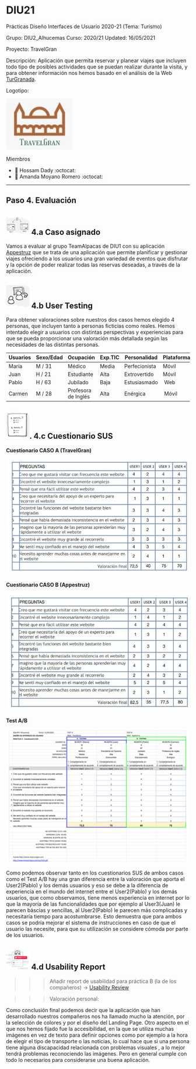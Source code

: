 # DIU21
Prácticas Diseño Interfaces de Usuario 2020-21 (Tema: Turismo) 

Grupo: DIU2_Alhucemas  Curso: 2020/21 
Updated: 16/05/2021

Proyecto: TravelGran

Descripción: Aplicación que permita reservar y planear viajes que incluyen todo tipo de posibles actividades que se puedan realizar durante la visita, y para obtener información nos hemos basado en el análisis de la Web [TurGranada](https://www.turgranada.es/).

Logotipo:

![logotipo](https://github.com/amxndam/DIU21/blob/main/img/Logotipo.jpeg)

Miembros
 * :bust_in_silhouette:   Hossam Dady     :octocat:     
 * :bust_in_silhouette:  Amanda Moyano Romero     :octocat:

----- 

## Paso 4. Evaluación 


![Método UX](https://github.com/amxndam/DIU21/blob/main/img/ABtesting.png) 4.a Caso asignado
----
Vamos a evaluar al grupo TeamAlpacas de DIU1 con su aplicación [Appestruz](https://github.com/susolr/DIU21) que se trata de una aplicación que permite planificar y gestionar viajes ofreciendo a los usuarios una gran variedad de eventos que disfrutar y la opción de poder realizar todas las reservas deseadas, a través de la aplicación.

 

![Método UX](https://github.com/amxndam/DIU21/blob/main/img/usability-testing.png) 4.b User Testing
----

Para obtener valoraciones sobre nuestros dos casos hemos elegido 4 personas, que incluyen tanto a personas ficticias como reales. Hemos intentado elegir a usuarios con distintas perspectivas y experiencias para que se pueda proporcionar una valoración más detallada según las necesidades de las distintas personas. 

| Usuarios |    Sexo/Edad  |      Ocupación      |  Exp.TIC    | Personalidad  | Plataforma | TestA/B
| ---------| ------------- | ------------------- | ----------- | ------------- | ---------- | --------
| María    | M / 31        | Médico              | Media       | Perfecionista | Móvil      | A 
| Juan     | H / 21        | Estudiante          | Alta        | Extrovertido  | Móvil      | A        
| Pablo    | H / 63        | Jubilado            | Baja        | Estusiasmado  | Web        | B 
| Carmen   | M / 28        | Profesora de Inglés | Alta        | Enérgica      | Móvil      | B 


![Método UX](https://github.com/amxndam/DIU21/blob/main/img/Survey.png). 4.c Cuestionario SUS
----

**Cuestionario CASO A (TravelGran)**

![Cuestionario Caso A](https://github.com/amxndam/DIU21/blob/main/P4/CuestionarioSUS_CasoA.jpg)

**Cuestionario CASO B (Appestruz)**

![Cuestionario Caso B](https://github.com/amxndam/DIU21/blob/main/P4/CuestionarioSUS_CasoB.jpg)

**Test A/B**

![Test A/B](https://github.com/amxndam/DIU21/blob/main/P4/Test_A_B.png)

Como podemos observar tanto en los cuestionarios SUS de ambos casos como el Test A/B hay una gran diferencia entre la valoración que aporta el User2(Pablo) y los demás usuarios y eso se debe a la diferencia de experiencia en el mundo del internet entre el User2(Pablo) y los demás usuarios, que como observamos, tiene menos experiencia en internet por lo que la mayoría de las funcionalidades que por ejemplo al User3(Juan) le parecen báscias y sencillas, al User2(Pablo) le parecen más complicadas y necesitaría tiempo para acostumbrarse. Esto demuestra que para ambos casos se podría mejorar el sistema de instrucciones en caso de que el usuario las necesite, para que su utilización se considere cómoda por parte de los usuarios.

![Método UX](https://github.com/amxndam/DIU21/blob/main/img/usability-report.png) 4.d Usability Report
----

>>> Añadir report de usabilidad para práctica B (la de los compañeros) → [Usability Review](https://github.com/amxndam/DIU21/blob/main/P4/DIU_report-template-usability-testOK.pdf)

>>> Valoración personal: 

Como conclusión final podemos decir que la aplicación que han desarrollado nuestros compañeros nos ha llamado mucho la atención, por la selección de colores y por el diseño del Landing Page. Otro aspecto en el que nos hemos fijado fue la accesibilidad, en la que se utiliza muchas imágenes en vez de texto para definir opciones como por ejemplo a la hora de elegir el tipo de transporte o las noticias, lo cual hace que si una persona tiene alguna discapacidad relacionada con problemas visuales , a lo mejor tendrá problemas reconociendo las imágenes. Pero en general cumple con todo lo necesarios para considerarse una buena aplicación.
